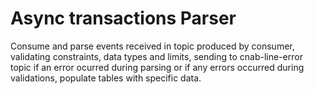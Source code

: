 # Async transactions Parser

Consume and parse events received in topic produced by consumer, validating constraints, data types and limits, sending to cnab-line-error topic if an error ocurred during parsing or if any errors occurred during validations, populate tables with specific data.
